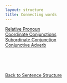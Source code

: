 ```yaml
---
layout: structure
title: Connecting words
---
```

[Relative Pronoun]({{site.baseurl}}/structures/relative-pronoun)  
[Coordinate Conjunctions]({{site.baseurl}}/structures/coordinate-conjunctions)  
[Subordinate Conjunction]({{site.baseurl}}/structures/subordinate-conjunction)  
[Conjunctive Adverb]({{site.baseurl}}/structures/conjunctive-adverb)  


<br/>
<br/>
<br/>


<a href="{{site.baseurl}}/structures">Back to Sentence Structure</a>




